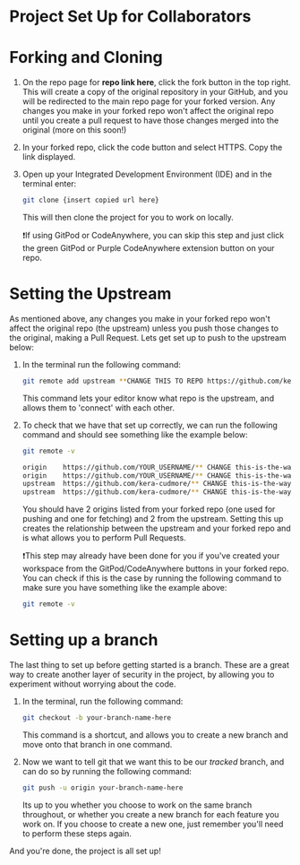 # Project Set Up for Collaborators

# Forking and Cloning

1. On the repo page for **repo link here**, click the fork button in the top right. This will create a copy of the original repository in your GitHub, and you will be redirected to the main repo page for your forked version. Any changes you make in your forked repo won't affect the original repo until you create a pull request to have those changes merged into the original (more on this soon!)

2. In your forked repo, click the code button and select HTTPS. Copy the link displayed.

3. Open up your Integrated Development Environment (IDE) and in the terminal enter:

    ```bash
    git clone {insert copied url here}
    ```

    This will then clone the project for you to work on locally.

    ❗️If using GitPod or CodeAnywhere, you can skip this step and just click the green GitPod or Purple CodeAnywhere extension button on your repo.

# Setting the Upstream

As mentioned above, any changes you make in your forked repo won't affect the original repo (the upstream) unless you push those changes to the original, making a Pull Request. Lets get set up to push to the upstream below:

1. In the terminal run the following command:

    ```bash
    git remote add upstream **CHANGE THIS TO REPO https://github.com/kera-cudmore/this-is-the-way.git**
    ```

    This command lets your editor know what repo is the upstream, and allows them to 'connect' with each other. 

2. To check that we have that set up correctly, we can run the following command and should see something like the example below:

    ```bash
    git remote -v

    origin    https://github.com/YOUR_USERNAME/** CHANGE this-is-the-way.git** (fetch)
    origin    https://github.com/YOUR_USERNAME/** CHANGE this-is-the-way.git** (push)
    upstream  https://github.com/kera-cudmore/** CHANGE this-is-the-way.git** (fetch)
    upstream  https://github.com/kera-cudmore/** CHANGE this-is-the-way.git** (push)
    ```

    You should have 2 origins listed from your forked repo (one used for pushing and one for fetching) and 2 from the upstream. Setting this up creates the relationship between the upstream and your forked repo and is what allows you to perform Pull Requests.

    ❗️This step may already have been done for you if you've created your workspace from the GitPod/CodeAnywhere buttons in your forked repo. You can check if this is the case by running the following command to make sure you have something like the example above:

    ```bash
    git remote -v
    ```

# Setting up a branch

The last thing to set up before getting started is a branch. These are a great way to create another layer of security in the project, by allowing you to experiment without worrying about the code.

1. In the terminal, run the following command:

    ```bash
    git checkout -b your-branch-name-here
    ```

    This command is a shortcut, and allows you to create a new branch and move onto that branch in one command.

2. Now we want to tell git that we want this to be our *tracked* branch, and can do so by running the following command:

    ```bash
    git push -u origin your-branch-name-here
    ```

    Its up to you whether you choose to work on the same branch throughout, or whether you create a new branch for each feature you work on. If you choose to create a new one, just remember you'll need to perform these steps again.

And you're done, the project is all set up!

